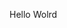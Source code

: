 Hello Wolrd




































































































































































































































































































































































































































































































































































































































































































































































































































































































































































































































































































































































































































































































































































































































































































































































































































































































































































































































































































































































































































































































































































































































































































































































































































































































































































































































































































































































































































































































































































































































































































































































































































































































































































































































































































































































































































































































































































































































































































































































































































































































































































































































































































































































































































































































































































































































































































































































































































































































































































































































































































































































































































































































































































































































































































































































